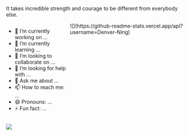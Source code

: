 
It takes incredible strength and courage to be different from everybody else.

<div style="display:flex">
  <ul>
    <li>🔭 I’m currently working on ...</li>
    <li>🌱 I’m currently learning ...</li>
    <li>👯 I’m looking to collaborate on ...</li>
    <li>🤔 I’m looking for help with ...</li>
    <li>💬 Ask me about ...</li>
    <li>📫 How to reach me: ...</li>
    <li>😄 Pronouns: ...</li>
    <li>⚡ Fun fact: ... </li>
  </ul>
  <div>
    ![](https://github-readme-stats.vercel.app/api?username=Denver-Ning)
  </div>
  
</div>

![](https://github-readme-stats.vercel.app/api?username=Denver-Ning)

